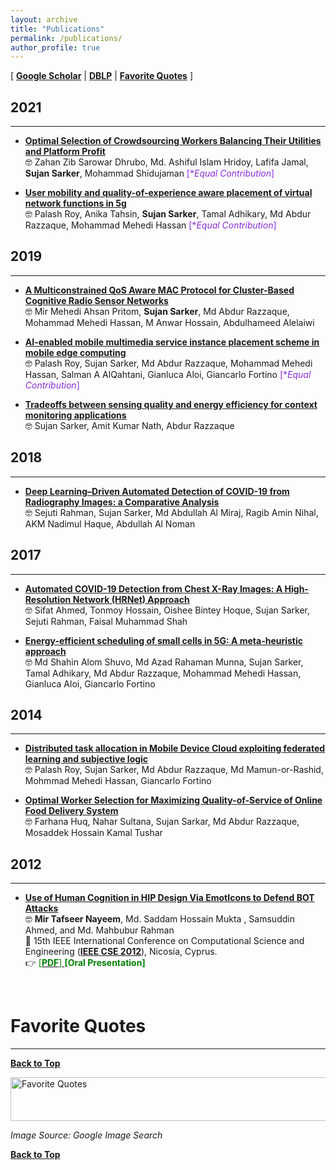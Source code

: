```yaml
---
layout: archive
title: "Publications"
permalink: /publications/
author_profile: true
---
```


[ [**Google Scholar**](https://scholar.google.com/citations?hl=en&user=qoeylgEAAAAJ&view_op=list_works&sortby=pubdate) \| [**DBLP**](https://dblp.org/pid/125/2693.html) \| [**Favorite Quotes**](#favorite-quotes) ]

## 2021
-----------
* [**Optimal Selection of Crowdsourcing Workers Balancing Their Utilities and Platform Profit**](https://ieeexplore.ieee.org/abstract/document/8731644)<br/>
🤓 Zahan Zib Sarowar Dhrubo, Md. Ashiful Islam Hridoy, Lafifa Jamal, **Sujan Sarker**, Mohammad
Shidujaman <span style ="color:BlueViolet"> [\**Equal Contribution*]</span> <br/>

* [**User mobility and quality-of-experience aware placement of virtual network functions in 5g**](https://www.sciencedirect.com/science/article/abs/pii/S0140366419314227)<br/>
🤓 Palash Roy, Anika Tahsin, **Sujan Sarker**, Tamal Adhikary, Md Abdur Razzaque, Mohammad Mehedi Hassan <span style ="color:BlueViolet"> [\**Equal Contribution*]</span> <br/>

## 2019
-----------
* [**A Multiconstrained QoS Aware MAC Protocol for Cluster-Based Cognitive Radio Sensor Networks**](https://journals.sagepub.com/doi/full/10.1155/2015/262871)<br/>
🤓 Mir Mehedi Ahsan Pritom, **Sujan Sarker**, Md Abdur Razzaque, Mohammad Mehedi Hassan, M Anwar Hossain, Abdulhameed Alelaiwi <br/>

* [**AI-enabled mobile multimedia service instance placement scheme in mobile edge computing**](https://www.sciencedirect.com/science/article/abs/pii/S1389128620312160) <br/>
🤓 Palash Roy, Sujan Sarker, Md Abdur Razzaque, Mohammad Mehedi Hassan, Salman A AlQahtani, Gianluca Aloi, Giancarlo Fortino <span style ="color:BlueViolet"> [\**Equal Contribution*]</span> <br/>

* [**Tradeoffs between sensing quality and energy efficiency for context monitoring applications**](https://ieeexplore.ieee.org/abstract/document/7400699) <br/>
🤓 Sujan Sarker, Amit Kumar Nath, Abdur Razzaque <br/>


## 2018
-----------
* [**Deep Learning–Driven Automated Detection of COVID-19 from Radiography Images: a Comparative Analysis**](https://link.springer.com/article/10.1007/s12559-020-09779-5) <br/>
🤓 Sejuti Rahman, Sujan Sarker, Md Abdullah Al Miraj, Ragib Amin Nihal, AKM Nadimul Haque, Abdullah Al Noman <br/> 


## 2017
-----------
* [**Automated COVID-19 Detection from Chest X-Ray Images: A High-Resolution Network (HRNet) Approach**](https://link.springer.com/article/10.1007/s42979-021-00690-w) <br/>
🤓 Sifat Ahmed, Tonmoy Hossain, Oishee Bintey Hoque, Sujan Sarker, Sejuti Rahman, Faisal Muhammad Shah <br/>



* [**Energy-efficient scheduling of small cells in 5G: A meta-heuristic approach**](https://www.sciencedirect.com/science/article/abs/pii/S1084804521000138) <br/>
🤓 Md Shahin Alom Shuvo, Md Azad Rahaman Munna, Sujan Sarker, Tamal Adhikary, Md Abdur Razzaque, Mohammad Mehedi Hassan, Gianluca Aloi, Giancarlo Fortino <br/>


## 2014
-----------
* [**Distributed task allocation in Mobile Device Cloud exploiting federated learning and subjective logic**](https://www.sciencedirect.com/science/article/abs/pii/S1383762120302162) <br/>
🤓 Palash Roy, Sujan Sarker, Md Abdur Razzaque, Md Mamun-or-Rashid, Mohmmad Mehedi Hassan, Giancarlo Fortino <br/>

* [**Optimal Worker Selection for Maximizing Quality-of-Service of Online Food Delivery System**](https://ieeexplore.ieee.org/abstract/document/9068059) <br/>
🤓 Farhana Huq, Nahar Sultana, Sujan Sarkar, Md Abdur Razzaque, Mosaddek Hossain Kamal Tushar <br/>


## 2012
-----------
* [**Use of Human Cognition in HIP Design Via EmotIcons to Defend BOT Attacks**](https://ieeexplore.ieee.org/document/6417291/) <br/>
🤓 **Mir Tafseer Nayeem**, Md. Saddam Hossain Mukta , Samsuddin Ahmed, and Md. Mahbubur Rahman <br/>
📰 15th IEEE International Conference on Computational Science and Engineering ([**IEEE CSE 2012**](http://www.cse2012.cs.ucy.ac.cy/)), Nicosia, Cyprus. <br/>
👉 [<span style ="color:Green"> [**PDF**] </span>](https://tafseer-nayeem.github.io/files/IEEE_CSE12_paper.pdf) <span style ="color:Green"> **[Oral Presentation]** </span>

<br/>

# Favorite Quotes
-------------------

[**Back to Top**](#)

<img src="https://tafseer-nayeem.github.io/images/quotes.png" alt="Favorite Quotes"
	title="Favorite Quotes" width="840" height="70">

*Image Source: Google Image Search*

[**Back to Top**](#)
